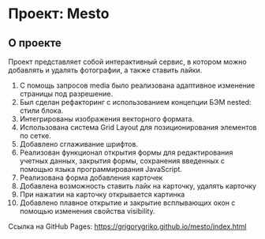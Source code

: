 # Проект: Mesto

## О проекте

Проект представляет собой интерактивный сервис, в котором можно добавлять и удалять фотографии, а также ставить лайки.
1. С помощь запросов media было реализована адаптивное изменение страницы под разрешение.
2. Был сделан рефакторинг с использованием концепции БЭМ nested: стили блока.
3. Интегрированы изображения векторного формата.
4. Использована система Grid Layout для позиционирования элементов по сетке.
5. Добавлено сглаживание шрифтов.
6. Реализован функционал открытия формы для редактирования учетных данных, закрытия формы, сохранения введенных с помощью языка программирования JavaScript.
7. Реализована форма добавления карточек
8. Добавлена возможность ставить лайк на карточку, удалять карточку
9. При нажатии на карточку открывается картинка
10. Добавлено плавное открытие и закрытие всплывающих окон с помощью изменения свойства visibility.

Ссылка на GitHub Pages:
https://grigorygriko.github.io/mesto/index.html
